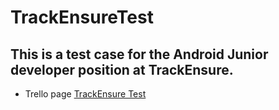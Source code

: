 # TrackEnsureTest
## This is a test case for the Android Junior developer position at TrackEnsure.
- Trello page [TrackEnsure Test](https://trello.com/b/WyIa4h1m)
